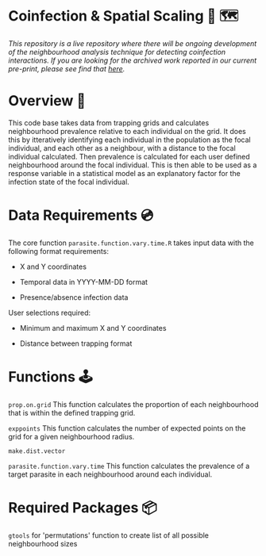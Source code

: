# Coinfection & Spatial Scaling 🦠 🗺️

*This repository is a live repository where there will be ongoing development of the neighbourhood analysis technique for detecting coinfection interactions. If you are looking for the archived work reported in our current pre-print, please see find that [here](https://github.com/shaunkeegan/coinfection_spatial_scaling_paper).*

# **Overview 📄** 

This code base takes data from trapping grids and calculates neighbourhood prevalence relative to each individual on the grid. It does this by itteratively identifying each individual in the population as the focal individual, and each other as a neighbour, with a distance to the focal individual calculated. Then prevalence is calculated for each user defined neighbourhood around the focal individual. This is then able to be used as a response variable in a statistical model as an explanatory factor for the infection state of the focal individual.

# Data Requirements 💿

The core function `parasite.function.vary.time.R` takes input data with the following format requirements:

-   X and Y coordinates

-   Temporal data in YYYY-MM-DD format

-   Presence/absence infection data

User selections required:

-   Minimum and maximum X and Y coordinates

-   Distance between trapping format

# **Functions 🕹️** 

`prop.on.grid` This function calculates the proportion of each neighbourhood that is within the defined trapping grid.

`exppoints` This function calculates the number of expected points on the grid for a given neighbourhood radius.

`make.dist.vector`

`parasite.function.vary.time` This function calculates the prevalence of a target parasite in each neighbourhood around each individual.

# **Required Packages 📦**

`gtools` for 'permutations' function to create list of all possible neighbourhood sizes
